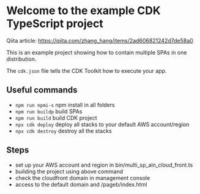 # Welcome to the example CDK TypeScript project

Qiita article: https://qiita.com/zhang_hang/items/2ad606821242d7de58a0

This is an example project showing how to contain multiple SPAs in one distribution.

The `cdk.json` file tells the CDK Toolkit how to execute your app.

## Useful commands

- `npm run npmi-s` npm install in all folders
- `npm run buildp` build SPAs
- `npm run build` build CDK project
- `npx cdk deploy` deploy all stacks to your default AWS account/region
- `npx cdk destroy` destroy all the stacks

## Steps

- set up your AWS account and region in bin/multi_sp_ain_cloud_front.ts
- building the project using above command
- check the cloudfront domain in management console
- access to the default domain and /pageb/index.html
